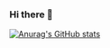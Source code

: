 ### Hi there 👋

[![Anurag's GitHub stats](https://github-readme-stats.vercel.app/api?username=pronto17)](https://github.com/anuraghazra/github-readme-stats)
